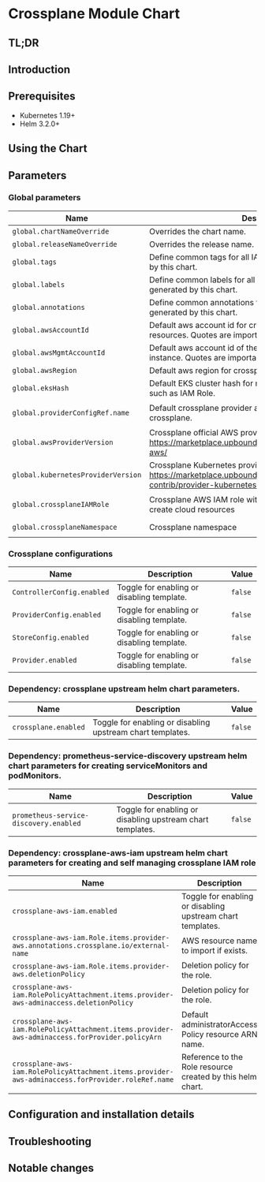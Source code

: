 # Crossplane Module Chart

## TL;DR

## Introduction

## Prerequisites

- Kubernetes 1.19+
- Helm 3.2.0+

## Using the Chart

## Parameters

### Global parameters

| Name                               | Description                                                                                                              | Value                            |
| ---------------------------------- | ------------------------------------------------------------------------------------------------------------------------ | -------------------------------- |
| `global.chartNameOverride`         | Overrides the chart name.                                                                                                | `""`                             |
| `global.releaseNameOverride`       | Overrides the release name.                                                                                              | `crossplane`                     |
| `global.tags`                      | Define common tags for all IAC and app resources generated by this chart.                                                | `{}`                             |
| `global.labels`                    | Define common labels for all IAC and app resources generated by this chart.                                              | `{}`                             |
| `global.annotations`               | Define common annotations for all IAC and app resources generated by this chart.                                         | `{}`                             |
| `global.awsAccountId`              | Default aws account id for crossplane aws provider resources. Quotes are important, value must be a string.              | `0123456789`                     |
| `global.awsMgmtAccountId`          | Default aws account id of the main crossplane management instance. Quotes are important, value must be a string.         | `00000000000`                    |
| `global.awsRegion`                 | Default aws region for crossplane aws provider resources.                                                                | `us-east-2`                      |
| `global.eksHash`                   | Default EKS cluster hash for relevant crossplane resources such as IAM Role.                                             | `XXXXX`                          |
| `global.providerConfigRef.name`    | Default crossplane provider all resources generated for crossplane.                                                      | `crossplane-provider-config-aws` |
| `global.awsProviderVersion`        | Crossplane official AWS provider version: https://marketplace.upbound.io/providers/upbound/provider-aws/                 | `v0.38.0`                        |
| `global.kubernetesProviderVersion` | Crossplane Kubernetes provider version: https://marketplace.upbound.io/providers/crossplane-contrib/provider-kubernetes/ | `v0.4.0`                         |
| `global.crossplaneIAMRole`         | Crossplane AWS IAM role with administrative permissions to create cloud resources                                        | `crossplane-provider-aws`        |
| `global.crossplaneNamespace`       | Crossplane namespace                                                                                                     | `infra-crossplane`               |

### Crossplane configurations

| Name                       | Description                                | Value   |
| -------------------------- | ------------------------------------------ | ------- |
| `ControllerConfig.enabled` | Toggle for enabling or disabling template. | `false` |
| `ProviderConfig.enabled`   | Toggle for enabling or disabling template. | `false` |
| `StoreConfig.enabled`      | Toggle for enabling or disabling template. | `false` |
| `Provider.enabled`         | Toggle for enabling or disabling template. | `false` |

### Dependency: crossplane upstream helm chart parameters.

| Name                 | Description                                                | Value   |
| -------------------- | ---------------------------------------------------------- | ------- |
| `crossplane.enabled` | Toggle for enabling or disabling upstream chart templates. | `false` |

### Dependency: prometheus-service-discovery upstream helm chart parameters for creating serviceMonitors and podMonitors.

| Name                                   | Description                                                | Value   |
| -------------------------------------- | ---------------------------------------------------------- | ------- |
| `prometheus-service-discovery.enabled` | Toggle for enabling or disabling upstream chart templates. | `false` |

### Dependency: crossplane-aws-iam upstream helm chart parameters for creating and self managing crossplane IAM role

| Name                                                                                              | Description                                                | Value                                                        |
| ------------------------------------------------------------------------------------------------- | ---------------------------------------------------------- | ------------------------------------------------------------ |
| `crossplane-aws-iam.enabled`                                                                      | Toggle for enabling or disabling upstream chart templates. | `false`                                                      |
| `crossplane-aws-iam.Role.items.provider-aws.annotations.crossplane.io/external-name`              | AWS resource name to import if exists.                     | `crossplane-provider-aws`                                    |
| `crossplane-aws-iam.Role.items.provider-aws.deletionPolicy`                                       | Deletion policy for the role.                              | `Orphan`                                                     |
| `crossplane-aws-iam.RolePolicyAttachment.items.provider-aws-adminaccess.deletionPolicy`           | Deletion policy for the role.                              | `Orphan`                                                     |
| `crossplane-aws-iam.RolePolicyAttachment.items.provider-aws-adminaccess.forProvider.policyArn`    | Default administratorAccess Policy resource ARN name.      | `arn:aws:iam::aws:policy/AdministratorAccess`                |
| `crossplane-aws-iam.RolePolicyAttachment.items.provider-aws-adminaccess.forProvider.roleRef.name` | Reference to the Role resource created by this helm chart. | `{{ include "common-gitops.names.release" . }}-provider-aws` |


## Configuration and installation details


## Troubleshooting


## Notable changes
